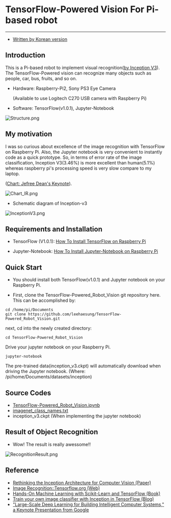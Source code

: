 # TensorFlow-Powered Vision For Pi-based robot

***

* [Written by Korean version](https://github.com/leehaesung/TensorFlow-Powered_Robot_Vision/blob/master/README_Korean.md)

## Introduction

This is a Pi-based robot to implement visual recognition([by Inception V3](https://research.googleblog.com/2016/03/train-your-own-image-classifier-with.html)). The TensorFlow-Powered vision can recognize many objects such as people, car, bus, fruits, and so on. 

* Hardware: Raspberry-Pi2, Sony PS3 Eye Camera
 
   (Available to use Logitech C270 USB camera with Raspberry Pi)

* Software: TensorFlow(v1.0.1), Jupyter-Notebook

![Structure.png](https://github.com/leehaesung/TensorFlow-Powered_Robot_Vision/blob/master/ImageFiles/Structure.png)


## My motivation
 I was so curious about excellence of the image recognition with TensorFlow on Raspberry Pi. Also, the Jupyter notebook is very convenient to instantly code as a quick prototype. So, in terms of error rate of the image classification, Inception V3(3.46%) is more excellent than human(5.1%) whereas raspberry pi's processing speed is very slow compare to my laptop.  

([Chart: Jefree Dean's Keynote](https://static.googleusercontent.com/media/research.google.com/en//pubs/archive/44921.pdf)). 
 
 ![Chart_IR.png](https://github.com/leehaesung/TensorFlow-Powered_Robot_Vision/blob/master/ImageFiles/Chart_ImageRecognition.png)


* Schematic diagram of Inception-v3 

![InceptionV3.png](https://github.com/leehaesung/TensorFlow-Powered_Robot_Vision/blob/master/ImageFiles/InceptionV3.png)


## Requirements and Installation

 * TensorFlow (V1.0.1): [How To Install TensorFlow on Raspberry Pi](https://www.instructables.com/id/Google-Tensorflow-on-Rapsberry-Pi/)
 
 * Jupyter-Notebook: [How To Install Jupyter-Notebook on Raspberry Pi](https://www.instructables.com/id/Jupyter-Notebook-on-Raspberry-Pi/)
 
 
## Quick Start

* You should install both TensorFlow(v1.0.1) and Jupyter notebook on your Raspberry Pi.

* First, clone the TensorFlow-Powered_Robot_Vision git repository here. This can be accomplished by:
```
cd /home/pi/Documents
git clone https://github.com/leehaesung/TensorFlow-Powered_Robot_Vision.git
```
next, cd into the newly created directory:
```
cd TensorFlow-Powered_Robot_Vision
``` 
Drive your jupyter notebook on your Raspberry Pi.
```
jupyter-notebook
```
The pre-trained data(inception_v3.ckpt) will automatically download when driving the Jupyter notebook. (Where: /pi/home/Documents/datasets/inception)


## Source Codes

* [TensorFlow-Powered_Robot_Vision.ipynb](https://github.com/leehaesung/TensorFlow-Powered_Robot_Vision/blob/master/TensorFlow-Powered_Robot_Vision.ipynb)
* [imagenet_class_names.txt](https://github.com/leehaesung/TensorFlow-Powered_Robot_Vision/blob/master/datasets/inception/imagenet_class_names.txt)
* inception_v3.ckpt (When implementing the jupyter notebook)


## Result of Object Recognition 

* Wow! The result is really awessome!!

![RecognitionResult.png](https://github.com/leehaesung/TensorFlow-Powered_Robot_Vision/blob/master/ImageFiles/Result_96.25.png)




## Reference

* [Rethinking the Inception Architecture for Computer Vision (Paper)](https://arxiv.org/abs/1512.00567)
* [Image Recognition::Tensorflow.org (Web)](https://www.tensorflow.org/tutorials/image_recognition)
* [Hands-On Machine Learning with Scikit-Learn and TensorFlow (Book)](https://www.amazon.com/Hands-Machine-Learning-Scikit-Learn-TensorFlow/dp/1491962291/ref=sr_1_1?ie=UTF8&qid=1494573194&sr=8-1&keywords=hands+on+machine+learning+with+scikit+learn+and+tensorflow)
* [Train your own image classifier with Inception in TensorFlow (Blog)](https://research.googleblog.com/2016/03/train-your-own-image-classifier-with.html)
* ["Large-Scale Deep Learning for Building Intelligent Computer Systems," a Keynote Presentation from Google](https://static.googleusercontent.com/media/research.google.com/en//pubs/archive/44921.pdf)
